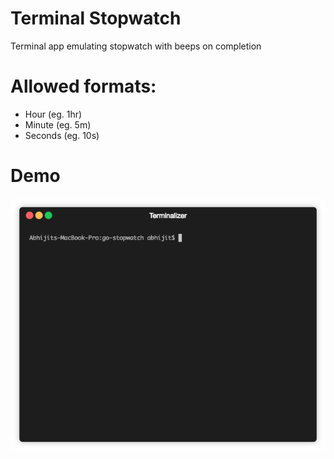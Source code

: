 # Terminal Stopwatch
Terminal app emulating stopwatch with beeps on completion

# Allowed formats:
* Hour (eg. 1hr)
* Minute (eg. 5m)
* Seconds (eg. 10s)

# Demo
![Demo](https://raw.githubusercontent.com/abhijit-paul/go-stopwatch/master/demo.gif)
